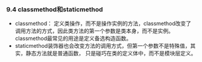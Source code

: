 ### 9.4 classmethod和staticmethod* classmethod：定义类操作，而不是操作实例的方法，classmethod改变了调用方法的方式，因此类方法的第一个参数是类本身，而不是实例。classmethod最常见的用途是定义备选构造函数。* staticmethod装饰器也会改变方法的调用方式，但第一个参数不是特殊值，其实，静态方法就是普通函数，只是碰巧在类的定义体中，而不是模块层定义。